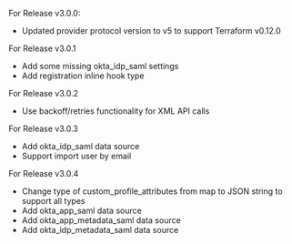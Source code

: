 For Release v3.0.0:

* Updated provider protocol version to v5 to support Terraform v0.12.0

For Release v3.0.1

* Add some missing okta_idp_saml settings
* Add registration inline hook type

For Release v3.0.2

* Use backoff/retries functionality for XML API calls

For Release v3.0.3

* Add okta_idp_saml data source
* Support import user by email

For Release v3.0.4

* Change type of custom_profile_attributes from map to JSON string to support all types
* Add okta_app_saml data source
* Add okta_app_metadata_saml data source
* Add okta_idp_metadata_saml data source
